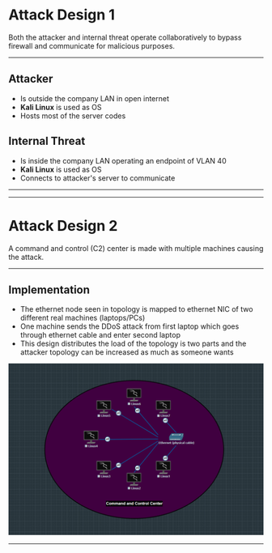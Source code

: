 # Attack Design 1

Both the attacker and internal threat operate collaboratively to bypass firewall and communicate for malicious purposes.

---

## Attacker
- Is outside the company LAN in open internet
- **Kali Linux** is used as OS
- Hosts most of the server codes

## Internal Threat
- Is inside the company LAN operating an endpoint of VLAN 40
- **Kali Linux** is used as OS
- Connects to attacker's server to communicate

---
---

# Attack Design 2

A command and control (C2) center is made with multiple machines causing the attack.

---

## Implementation
- The ethernet node seen in topology is mapped to ethernet NIC of two different real machines (laptops/PCs)
- One machine sends the DDoS attack from first laptop which goes through ethernet cable and enter second laptop
- This design distributes the load of the topology is two parts and the attacker topology can be increased as much as someone wants

![red](/assets/screenshots/designs/red_topology.png)

---
